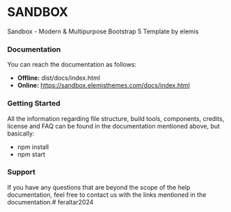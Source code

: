# SANDBOX
Sandbox - Modern & Multipurpose Bootstrap 5 Template by elemis

### Documentation
You can reach the documentation as follows:
- **Offline:** dist/docs/index.html
- **Online:** https://sandbox.elemisthemes.com/docs/index.html

### Getting Started
All the information regarding file structure, build tools, components, credits, license and FAQ can be found in the documentation mentioned above, but basically:
- npm install
- npm start

### Support
If you have any questions that are beyond the scope of the help documentation, feel free to contact us with the links mentioned in the documentation.# feraltar2024
